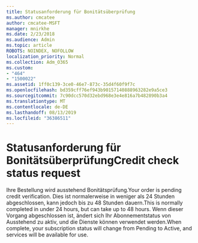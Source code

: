 ```yaml
---
title: Statusanforderung für Bonitätsüberprüfung
ms.author: cmcatee
author: cmcatee-MSFT
manager: mnirkhe
ms.date: 2/23/2018
ms.audience: Admin
ms.topic: article
ROBOTS: NOINDEX, NOFOLLOW
localization_priority: Normal
ms.collection: Adm_O365
ms.custom:
- "464"
- "1500022"
ms.assetid: 1ff0c139-3ce0-46e7-873c-35d4f60f9f7c
ms.openlocfilehash: bd359cff76ef943b90157140888963282e9a5ce3
ms.sourcegitcommit: 7c90dcc570d32ebd968e3e4e816a7b482890b3a4
ms.translationtype: MT
ms.contentlocale: de-DE
ms.lasthandoff: 08/13/2019
ms.locfileid: "36386511"
---
```

# <a name="credit-check-status-request"></a><span data-ttu-id="eb2c1-102">Statusanforderung für Bonitätsüberprüfung</span><span class="sxs-lookup"><span data-stu-id="eb2c1-102">Credit check status request</span></span>

<span data-ttu-id="eb2c1-103">Ihre Bestellung wird ausstehend Bonitätsprüfung.</span><span class="sxs-lookup"><span data-stu-id="eb2c1-103">Your order is pending credit verification.</span></span> <span data-ttu-id="eb2c1-104">Dies ist normalerweise in weniger als 24 Stunden abgeschlossen, kann jedoch bis zu 48 Stunden dauern.</span><span class="sxs-lookup"><span data-stu-id="eb2c1-104">This is normally completed in under 24 hours, but can take up to 48 hours.</span></span> <span data-ttu-id="eb2c1-105">Wenn dieser Vorgang abgeschlossen ist, ändert sich Ihr Abonnementstatus von Ausstehend zu aktiv, und die Dienste können verwendet werden.</span><span class="sxs-lookup"><span data-stu-id="eb2c1-105">When complete, your subscription status will change from Pending to Active, and services will be available for use.</span></span>
